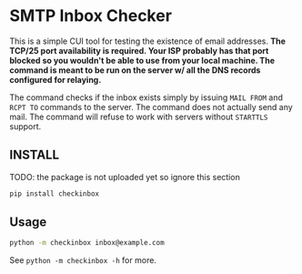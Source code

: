 # SMTP Inbox Checker
This is a simple CUI tool for testing the existence of email addresses. **The
TCP/25 port availability is required. Your ISP probably has that port blocked so
you wouldn't be able to use from your local machine. The command is meant to be
run on the server w/ all the DNS records configured for relaying.**

The command checks if the inbox exists simply by issuing `MAIL FROM` and `RCPT
TO` commands to the server. The command does not actually send any mail. The
command will refuse to work with servers without `STARTTLS` support.

## INSTALL
TODO: the package is not uploaded yet so ignore this section

```sh
pip install checkinbox
```

## Usage
```sh
python -m checkinbox inbox@example.com
```

See `python -m checkinbox -h` for more.
